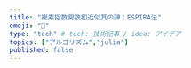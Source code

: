 ```yaml
---
title: "複素指数関数和近似其の肆：ESPIRA法"
emoji: "🍙"
type: "tech" # tech: 技術記事 / idea: アイデア
topics: ["アルゴリズム","julia"]
published: false
---
```

